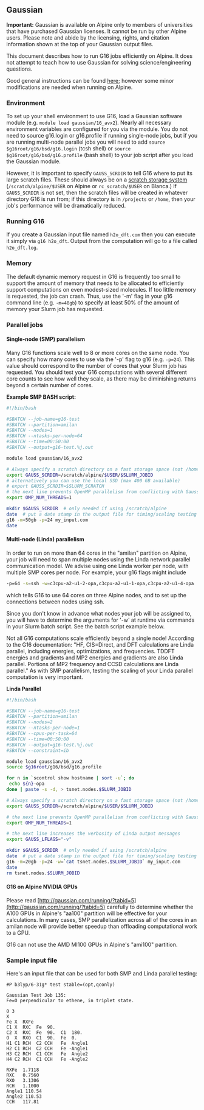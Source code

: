 ## Gaussian

__Important:__ Gaussian is available on Alpine only to members of
universities that have purchased Gaussian licenses. It cannot be run
by other Alpine users. Please note and abide by the licensing,
rights, and citation information shown at the top of your Gaussian
output files.

This document describes how to run G16 jobs efficiently on
Alpine. It does not attempt to teach how to use Gaussian for solving
science/engineering questions.

Good general instructions can be found [here](http://gaussian.com/running/); however some minor modifications
are needed when running on Alpine.


### Environment

To set up your shell environment to use G16, load a Gaussian software
module (e.g. `module load gaussian/16_avx2`). Nearly all necessary
environment variables are configured for you via the module. You do
not need to source g16.login or g16.profile if running single-node jobs, but if you are running multi-node parallel jobs you will need to add `source $g16root/g16/bsd/g16.login` (tcsh shell) or `source $g16root/g16/bsd/g16.profile` (bash shell) to your job script after you load the Gaussian module.

However, it is important to specify `GAUSS_SCRDIR` to tell G16 where
to put its large scratch files. These should always be on a [scratch storage system](../compute/filesystems.html)
(`/scratch/alpine/$USER` on Alpine or `rc_scratch/$USER` on Blanca.) If 
`GAUSS_SCRDIR` is not set, then the
scratch files will be created in whatever directory G16 is run from;
if this directory is in `/projects` or `/home`, then your job's
performance will be dramatically reduced.


### Running G16

If you create a Gaussian input file named `h2o_dft.com` then you can
execute it simply via `g16 h2o_dft`. Output from the computation will
go to a file called `h2o_dft.log`.


### Memory

The default dynamic memory request in G16 is frequently too small to
support the amount of memory that needs to be allocated to efficiently
support computations on even modest-sized molecules. If too little
memory is requested, the job can crash. Thus, use the '-m' flag in
your g16 command line (e.g. `-m=48gb`) to specify at least 50% of
the amount of memory your Slurm job has requested.


### Parallel jobs


#### Single-node (SMP) parallelism

Many G16 functions scale well to 8 or more cores on the same node. You
can specify how many cores to use via the '-p' flag to g16
(e.g. `-p=24`). This value should correspond to the number of cores
that your Slurm job has requested. You should test your G16
computations with several different core counts to see how well they
scale, as there may be diminishing returns beyond a certain number of
cores.

__Example SMP BASH script:__

```bash
#!/bin/bash

#SBATCH --job-name=g16-test
#SBATCH --partition=amilan
#SBATCH --nodes=1
#SBATCH --ntasks-per-node=64
#SBATCH --time=00:50:00
#SBATCH --output=g16-test.%j.out

module load gaussian/16_avx2

# Always specify a scratch directory on a fast storage space (not /home or /projects!)
export GAUSS_SCRDIR=/scratch/alpine/$USER/$SLURM_JOBID
# alternatively you can use the local SSD (max 400 GB available)
# export GAUSS_SCRDIR=$SLURM_SCRATCH
# the next line prevents OpenMP parallelism from conflicting with Gaussian's internal SMP parallelization
export OMP_NUM_THREADS=1

mkdir $GAUSS_SCRDIR  # only needed if using /scratch/alpine
date  # put a date stamp in the output file for timing/scaling testing if desired
g16 -m=50gb -p=24 my_input.com
date
```


#### Multi-node (Linda) parallelism

In order to run on more than 64 cores in the "amilan" partition on
Alpine, your job will need to span multiple nodes using the Linda
network parallel communication model. We advise using one Linda worker
per node, with multiple SMP cores per node. For example, your g16
flags might include

```bash
-p=64 -s=ssh -w=c3cpu-a2-u1-2-opa,c3cpu-a2-u1-1-opa,c3cpu-a2-u1-4-opa
```

which tells G16 to use 64 cores on three Alpine nodes, and to
set up the connections between nodes using ssh.

Since you don't know in advance what nodes your job will be assigned
to, you will have to determine the arguments for '-w' at runtime via
commands in your Slurm batch script. See the batch script example
below.

Not all G16 computations scale efficiently beyond a single node!
According to the G16 documentation: "HF, CIS=Direct, and DFT
calculations are Linda parallel, including energies, optimizations,
and frequencies. TDDFT energies and gradients and MP2 energies and
gradients are also Linda parallel. Portions of MP2 frequency and CCSD
calculations are Linda parallel." As with SMP parallelism, testing the
scaling of your Linda parallel computation is very important.

__Linda Parallel__

```bash
#!/bin/bash

#SBATCH --job-name=g16-test
#SBATCH --partition=amilan
#SBATCH --nodes=2
#SBATCH --ntasks-per-node=1
#SBATCH --cpus-per-task=64
#SBATCH --time=00:50:00
#SBATCH --output=g16-test.%j.out
#SBATCH --constraint=ib

module load gaussian/16_avx2
source $g16root/g16/bsd/g16.profile

for n in `scontrol show hostname | sort -u`; do
 echo ${n}-opa
done | paste -s -d, > tsnet.nodes.$SLURM_JOBID

# Always specify a scratch directory on a fast storage space (not /home or /projects!)
export GAUSS_SCRDIR=/scratch/alpine/$USER/$SLURM_JOBID

# the next line prevents OpenMP parallelism from conflicting with Gaussian's internal parallelization
export OMP_NUM_THREADS=1

# the next line increases the verbosity of Linda output messages
export GAUSS_LFLAGS="-v"

mkdir $GAUSS_SCRDIR  # only needed if using /scratch/alpine
date  # put a date stamp in the output file for timing/scaling testing
g16 -m=20gb -p=24 -w=`cat tsnet.nodes.$SLURM_JOBID` my_input.com
date
rm tsnet.nodes.$SLURM_JOBID
```


#### G16 on Alpine NVIDIA GPUs

Please read [http://gaussian.com/running/?tabid=5](http://gaussian.com/running/?tabid=5) carefully to
determine whether the A100 GPUs in Alpine's "aa100" partition will be
effective for your calculations. In many cases, SMP parallelization
across all of the cores in an amilan node will provide better speedup
than offloading computational work to a GPU.

G16 can not use the AMD MI100 GPUs in Alpine's "ami100" partition.

### Sample input file

Here's an input file that can be used for both SMP and Linda parallel
testing:

```
#P b3lyp/6-31g* test stable=(opt,qconly)

Gaussian Test Job 135:
Fe=O perpendicular to ethene, in triplet state.

0 3
X
Fe X  RXFe
C1 X  RXC  Fe  90.
C2 X  RXC  Fe  90.  C1  180.
O  X  RXO  C1  90.  Fe	0.
H1 C1 RCH  C2 CCH   Fe  Angle1
H2 C1 RCH  C2 CCH   Fe -Angle1
H3 C2 RCH  C1 CCH   Fe  Angle2
H4 C2 RCH  C1 CCH   Fe -Angle2

RXFe  1.7118
RXC   0.7560
RXO   3.1306
RCH   1.1000
Angle1 110.54
Angle2 110.53
CCH   117.81
```


